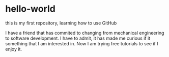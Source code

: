 # hello-world
this is my first repository, learning how to use GitHub

I have a friend that has commited to changing from mechanical engineering to software development. I have to admit, it has made me curious if it something that I am interested in.  Now I am trying free tutorials to see if I enjoy it.
